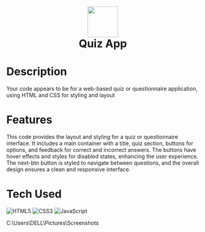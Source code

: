 <div align="center">
      <h1> <img src="file:///C:/Users/DELL/OneDrive/projects/Quiz%20App/quiz%20app/index.html" width="80px"><br/>Quiz App</h1>
     </div>


# Description
Your code appears to be for a web-based quiz or questionnaire application, using HTML and CSS for styling and layout

# Features
This code provides the layout and styling for a quiz or questionnaire interface. It includes a main container with a title, quiz section, buttons for options, and feedback for correct and incorrect answers. The buttons have hover effects and styles for disabled states, enhancing the user experience. The next-btn button is styled to navigate between questions, and the overall design ensures a clean and responsive interface.

# Tech Used
 ![HTML5](https://img.shields.io/badge/html5-%23E34F26.svg?style=for-the-badge&logo=html5&logoColor=white) ![CSS3](https://img.shields.io/badge/css3-%231572B6.svg?style=for-the-badge&logo=css3&logoColor=white) ![JavaScript](https://img.shields.io/badge/javascript-%23323330.svg?style=for-the-badge&logo=javascript&logoColor=%23F7DF1E)
      
C:\Users\DELL\Pictures\Screenshots

      

    
